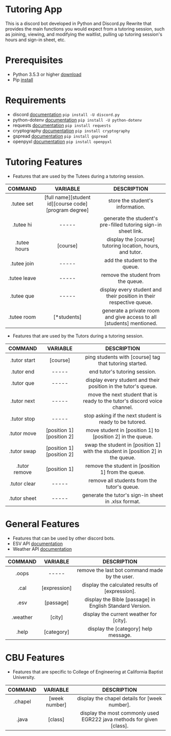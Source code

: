 # Tutoring App
This is a discord bot developed in Python and Discord.py Rewrite that provides the main functions you would expect from a tutoring session, such as joining, viewing, and modifying the waitlist, pulling up tutoring session's hours and sign-in sheet, etc.

# Prerequisites
- Python 3.5.3 or higher [download](https://www.python.org/downloads)
- Pip [install](https://pip.pypa.io/en/stable/installing)

# Requirements 
- discord [documentation](https://discordpy.readthedocs.io) ```pip install -U discord.py```
- python-dotenv [documentation](https://pypi.org/project/python-dotenv) ```pip install -U python-dotenv```
- requests [documentation](https://requests.readthedocs.io/en/master) ```pip install requests```
- cryptography [documentation](https://cryptography.io/en/latest/index.html) ```pip install cryptography```
- gspread [documentation](https://gspread.readthedocs.io/en/latest) ```pip install gspread```
- openpyxl [documentation](https://openpyxl.readthedocs.io/en/stable/index.html) ```pip install openpyxl```

# Tutoring Features
- Features that are used by the Tutees during a tutoring session.

COMMAND | VARIABLE | DESCRIPTION
| :---: | :---: | :---:
.tutee set | [full name][student id][course code][program degree] | store the student's information.
.tutee hi | ----- | generate the student's pre-filled tutoring sign-in sheet link. 
.tutee hours | [course] | display the [course] tutoring location, hours, and tutor.
.tutee join | ----- | add the student to the queue. 
.tutee leave | ----- | remove the student from the queue. 
.tutee que | ----- | display every student and their position in their respective queue.
.tutee room | [*students] | generate a private room and give access to all [students] mentioned.

- Features that are used by the Tutors during a tutoring session.

COMMAND | VARIABLE | DESCRIPTION
| :---: | :---: | :---:
.tutor start | [course] | ping students with [course] tag that tutoring started.
.tutor end | ----- | end tutor's tutoring session.
.tutor que | ----- | display every student and their position in the tutor's queue.
.tutor next | ----- | move the next student that is ready to the tutor's discord voice channel.
.tutor stop | ----- | stop asking if the next student is ready to be tutored.
.tutor move | [position 1][position 2] | move student in [position 1] to [position 2] in the queue. 
.tutor swap | [position 1][position 2] | swap the student in [position 1] with the student in [position 2] in the queue. 
.tutor remove | [position 1] | remove the student in [position 1] from the queue. 
.tutor clear | ----- | remove all students from the tutor's queue. 
.tutor sheet | ----- | generate the tutor's sign-in sheet in .xlsx format.


# General Features
- Features that can be used by other discord bots. 
- ESV API [documentation](https://api.esv.org/docs)
- Weather API [documentation](https://openweathermap.org/current)

COMMAND | VARIABLE | DESCRIPTION
| :---: | :---: | :---:
.oops | ----- | remove the last bot command made by the user.
.cal | [expression] | display the calculated results of [expression].
.esv | [passage] | display the Bible [passage] in English Standard Version.
.weather | [city] | display the current weather for [city].
.help | [category] | display the [category] help message.

# CBU Features
- Features that are specific to College of Engineering at California Baptist University. 

COMMAND | VARIABLE | DESCRIPTION
| :---: | :---: | :---:
.chapel | [week number] | display the chapel details for [week number].
.java | [class] | display the most commonly used EGR222 java methods for given [class].
